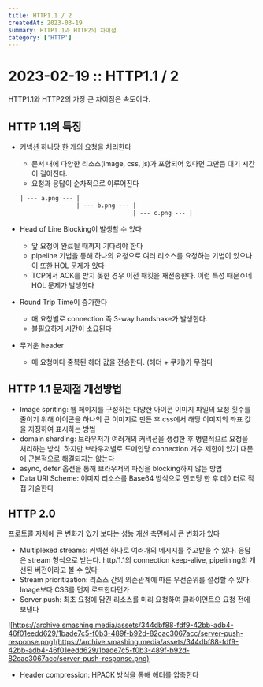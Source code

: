 ```yaml
---
title: HTTP1.1 / 2
createdAt: 2023-03-19
summary: HTTP1.1과 HTTP2의 차이점
category: ['HTTP']
---
```

# 2023-02-19 :: HTTP1.1 / 2

HTTP1.1와 HTTP2의 가장 큰 차이점은 속도이다.

## HTTP 1.1의 특징

- 커넥션 하나당 한 개의 요청을 처리한다
    - 문서 내에 다양한 리소스(image, css, js)가 포함되어 있다면 그만큼 대기 시간이 길어진다.
    - 요청과 응답이 순차적으로 이루어진다
    
    ```html
    | --- a.png --- |
                    | --- b.png --- |
                                    | --- c.png --- |
    ```
    
- Head of Line Blocking이 발생할 수 있다
    - 앞 요청이 완료될 때까지 기다려야 한다
    - pipeline 기법을 통해 하나의 요청으로 여러 리소스를 요청하는 기법이 있으나 이 또한 HOL 문제가 있다
    - TCP에서 ACK를 받지 못한 경우 이전 패킷을 재전송한다. 이런 특성 때문ㅇ네 HOL 문제가 발생한다
- Round Trip Time이 증가한다
    - 매 요청별로 connection 즉 3-way handshake가 발생한다.
    - 불필요하게 시간이 소요된다
- 무거운 header
    - 매 요청마다 중복된 헤더 값을 전송한다. (헤더 + 쿠키)가 무겁다

## HTTP 1.1 문제점 개선방법

- Image spriting: 웹  페이지를 구성하는 다양한 아이콘 이미지 파일의 요청 횟수를 줄이기 위해 아이콘을 하나의 큰 이미지로 만든 후 css에서 해당 이미지의 좌표 값을 지정하여 표시하는 방법
- domain sharding: 브라우저가 여러개의 커넥션을 생성한 후 병렬적으로 요청을 처리하는 방식. 하지만 브라우저별로 도메인당 connection 개수 제한이 있기 때문에 근본적으로 해결되지는 않는다
- async, defer 옵션을 통해 브라우저의 파싱을 blocking하지 않는 방법
- Data URI Scheme: 이미지 리소스를 Base64 방식으로 인코딩 한 후 데이터로 직접 기술한다

## HTTP 2.0

프로토콜 자체에 큰 변화가 있기 보다는 성능 개선 측면에서 큰 변화가 있다

- Multiplexed streams: 커넥션 하나로 여러개의 메시지를 주고받을 수 있다. 응답은 stream 형식으로 받는다. http/1.1의 connection keep-alive, pipelining의 개선된 버전이라고 볼 수 있다
- Stream prioritization: 리소스 간의 의존관계에 따른 우선순위를 설정할 수 있다. Image보다 CSS를 먼저 로드한다던가
- Server push: 최초 요청에 담긴 리소스를 미리 요청하여 클라이언트으 요청 전에 보낸다

![https://archive.smashing.media/assets/344dbf88-fdf9-42bb-adb4-46f01eedd629/1bade7c5-f0b3-489f-b92d-82cac3067acc/server-push-response.png](https://archive.smashing.media/assets/344dbf88-fdf9-42bb-adb4-46f01eedd629/1bade7c5-f0b3-489f-b92d-82cac3067acc/server-push-response.png)

- Header compression: HPACK 방식을 통해 헤더를 압축한다